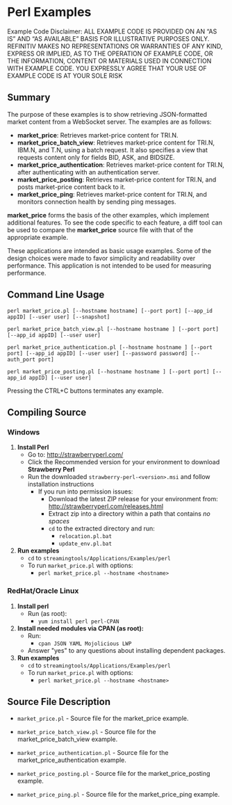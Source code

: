 # Perl Examples

Example Code Disclaimer:
ALL EXAMPLE CODE IS PROVIDED ON AN “AS IS” AND “AS AVAILABLE” BASIS FOR ILLUSTRATIVE PURPOSES ONLY. REFINITIV MAKES NO REPRESENTATIONS OR WARRANTIES OF ANY KIND, EXPRESS OR IMPLIED, AS TO THE OPERATION OF EXAMPLE CODE, OR THE INFORMATION, CONTENT OR MATERIALS USED IN CONNECTION WITH EXAMPLE CODE. YOU EXPRESSLY AGREE THAT YOUR USE OF EXAMPLE CODE IS AT YOUR SOLE RISK

## Summary

The purpose of these examples is to show retrieving JSON-formatted market content
from a WebSocket server. The examples are as follows:

* __market\_price__: Retrieves market-price content for TRI.N.
* __market\_price\_batch\_view__: Retrieves market-price content for TRI.N, IBM.N, and T.N, 
  using a batch request. It also specifies a view that requests content only for fields 
  BID, ASK, and BIDSIZE.
* __market\_price\_authentication__: Retrieves market-price content for TRI.N, after 
  authenticating with an authentication server.
* __market\_price\_posting__: Retrieves market-price content for TRI.N, and posts
  market-price content back to it.
* __market\_price\_ping__: Retrieves market-price content for TRI.N, and monitors
  connection health by sending ping messages.

__market\_price__ forms the basis of the other examples, which implement additional
features. To see the code specific to each feature, a diff tool can be used to compare
the __market\_price__ source file with that of the appropriate example.

These applications are intended as basic usage examples. Some of the design choices
were made to favor simplicity and readability over performance. This application 
is not intended to be used for measuring performance.
## Command Line Usage

```perl market_price.pl [--hostname hostname] [--port port] [--app_id appID] [--user user] [--snapshot]```

```perl market_price_batch_view.pl [--hostname hostname ] [--port port] [--app_id appID] [--user user]```

```perl market_price_authentication.pl [--hostname hostname ] [--port port] [--app_id appID] [--user user] [--password password] [--auth_port port]```

```perl market_price_posting.pl [--hostname hostname ] [--port port] [--app_id appID] [--user user]```

Pressing the CTRL+C buttons terminates any example.
## Compiling Source
### Windows
1. __Install Perl__
    - Go to: <http://strawberryperl.com/>
    - Click the Recommended version for your environment to download __Strawberry Perl__
    - Run the downloaded `strawberry-perl-<version>.msi` and follow installation instructions
      - If you run into permission issues:
        - Download the latest ZIP release for your environment from: 
          <http://strawberryperl.com/releases.html>
        - Extract zip into a directory within a path that contains _no spaces_
        - `cd` to the extracted directory and run:
          - `relocation.pl.bat`
          - `update_env.pl.bat`
2. __Run examples__
    - `cd` to `streamingtools/Applications/Examples/perl`
    - To run `market_price.pl` with options:
      - `perl market_price.pl --hostname <hostname>`

### RedHat/Oracle Linux
1. __Install perl__
    - Run (as root):
      - `yum install perl perl-CPAN`
2. __Install needed modules via CPAN (as root):__
    - Run:
	    - `cpan JSON YAML Mojolicious LWP`
    - Answer "yes" to any questions about installing dependent packages.
3. __Run examples__
    - `cd` to `streamingtools/Applications/Examples/perl`
    - To run `market_price.pl` with options:
      - `perl market_price.pl --hostname <hostname>`

## Source File Description

* `market_price.pl` - Source file for the market\_price example.

* `market_price_batch_view.pl` - Source file for the market\_price\_batch\_view example.

* `market_price_authentication.pl` - Source file for the market\_price\_authentication example.

* `market_price_posting.pl` - Source file for the market\_price\_posting example.

* `market_price_ping.pl` - Source file for the market\_price\_ping example.
